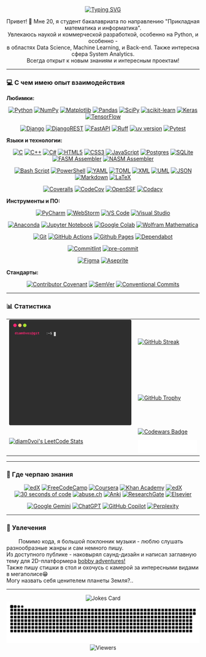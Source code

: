 
<p align="center">
  <a href="https://git.io/typing-svg"><img src="https://readme-typing-svg.demolab.com?font=Fira+Code&duration=4096&pause=1024&center=true&width=600&lines=Hello+GitHub!+I'm+20+y.+o.+bachelor+student!;Degree+in+Applied+Math+and+CS.;Current+focus+-+Python+ecosystem.;Nice+to+meet+you!" alt="Typing SVG" /></a>
</p>

<p align="center">
  Привет! 👋 Мне 20, я студент бакалавриата по направлению "Прикладная математика и информатика". <br>
  Увлекаюсь наукой и коммерческой разработкой, особенно на Python, и особенно - <br> 
  в областях Data Science, Machine Learning, и Back-end. Также интересна сфера System Analytics. <br>
  Всегда открыт к новым знаниям и интересным проектам!
</p>

---

### 💻 С чем имею опыт взаимодействия

**Любимки:**
<p align="center">
  <a href="https://www.python.org" target="_blank" rel="noreferrer"><img src="https://img.shields.io/badge/python-3670A0?style=for-the-badge&logo=python&logoColor=ffdd54" alt="Python"/></a>
  <a href="https://numpy.org/" target="_blank" rel="noreferrer"><img src="https://img.shields.io/badge/numpy-%23013243.svg?style=for-the-badge&logo=numpy&logoColor=white" alt="NumPy"/></a>
  <a href="https://matplotlib.org/" target="_blank" rel="noreferrer"><img src="https://img.shields.io/badge/Matplotlib-%23ffffff.svg?style=for-the-badge&logo=Matplotlib&logoColor=black" alt="Matplotlib"/></a>
  <a href="https://pandas.pydata.org/" target="_blank" rel="noreferrer"><img src="https://img.shields.io/badge/pandas-%23150458.svg?style=for-the-badge&logo=pandas&logoColor=white" alt="Pandas"/></a>
  <a href="https://scipy.org/" target="_blank" rel="noreferrer"><img src="https://img.shields.io/badge/SciPy-%230C55A5.svg?style=for-the-badge&logo=scipy&logoColor=%white" alt="SciPy"/></a>
  <a href="https://scikit-learn.org/" target="_blank" rel="noreferrer"><img src="https://img.shields.io/badge/scikit--learn-%23F7931E.svg?style=for-the-badge&logo=scikit-learn&logoColor=white" alt="scikit-learn"/></a>
  <a href="https://keras.io/" target="_blank" rel="noreferrer"><img src="https://img.shields.io/badge/Keras-%23D00000.svg?style=for-the-badge&logo=Keras&logoColor=white" alt="Keras"/></a>
  <a href="https://www.tensorflow.org" target="_blank" rel="noreferrer"><img src="https://img.shields.io/badge/TensorFlow-%23FF6F00.svg?style=for-the-badge&logo=TensorFlow&logoColor=white" alt="TensorFlow"/></a>
</p> <p align="center">
  <a href="https://www.djangoproject.com/" target="_blank" rel="noreferrer"><img src="https://img.shields.io/badge/django-%23092E20.svg?style=for-the-badge&logo=django&logoColor=white" alt="Django"/></a>
  <a href="https://www.django-rest-framework.org/" target="_blank" rel="noreferrer"><img src="https://img.shields.io/badge/DJANGO-REST-ff1709?style=for-the-badge&logo=django&logoColor=white&color=ff1709&labelColor=gray" alt="DjangoREST"/></a>
  <a href="https://fastapi.tiangolo.com/" target="_blank" rel="noreferrer"><img src="https://img.shields.io/badge/FastAPI-005571?style=for-the-badge&logo=fastapi" alt="FastAPI"/></a>
  <a href="https://astral.sh/ruff" target="_blank" rel="noreferrer"><img src="https://img.shields.io/badge/ruff-261230.svg?style=for-the-badge&logo=ruff&logoColor=FFD7FF64" alt="Ruff"/></a>
  <a href="https://astral.sh/uv"><img src="https://img.shields.io/badge/uv-261230?logo=uv&logoColor=DE5FE9&style=for-the-badge" alt="uv version"></a>
  <a href="https://docs.pytest.org/en/stable/" target="_blank" rel="noreferrer"><img src="https://img.shields.io/badge/pytest-%23ffffff.svg?style=for-the-badge&logo=pytest&logoColor=2f9fe3" alt="Pytest"/></a>
</p>

**Языки и технологии:**
<p align="center">
  <a href="https://www.cprogramming.com/" target="_blank" rel="noreferrer"><img src="https://img.shields.io/badge/c-%2300599C.svg?style=for-the-badge&logo=c&logoColor=white&color=darkblue" alt="C"/></a>
  <a href="https://isocpp.org/" target="_blank" rel="noreferrer"><img src="https://img.shields.io/badge/c++-%2300599C.svg?style=for-the-badge&logo=c%2B%2B&logoColor=white" alt="C++"/></a>
  <a href="https://docs.microsoft.com/en-us/dotnet/csharp/" target="_blank" rel="noreferrer"><img src="https://img.shields.io/badge/c%23-%23239120.svg?style=for-the-badge&logo=dotnet&logoColor=white&color=purple" alt="C#"/></a>
  <a href="https://developer.mozilla.org/en-US/docs/Web/HTML" target="_blank" rel="noreferrer"><img src="https://img.shields.io/badge/html5-%23E34F26.svg?style=for-the-badge&logo=html5&logoColor=white" alt="HTML5"/></a>
  <a href="https://developer.mozilla.org/en-US/docs/Web/CSS" target="_blank" rel="noreferrer"><img src="https://img.shields.io/badge/css3-%231572B6.svg?style=for-the-badge&logo=css3&logoColor=white" alt="CSS3"/></a>
  <a href="https://developer.mozilla.org/en-US/docs/Web/JavaScript" target="_blank" rel="noreferrer"><img src="https://img.shields.io/badge/javascript-%23323330.svg?style=for-the-badge&logo=javascript&logoColor=%23F7DF1E" alt="JavaScript"/></a>
  <a href="https://www.postgresql.org/" target="_blank" rel="noreferrer"><img src="https://img.shields.io/badge/postgres-%23316192.svg?style=for-the-badge&logo=postgresql&logoColor=white" alt="Postgres"/></a>
  <a href="https://www.sqlite.org/index.html" target="_blank" rel="noreferrer"><img src="https://img.shields.io/badge/sqlite-%2307405e.svg?style=for-the-badge&logo=sqlite&logoColor=white" alt="SQLite"/></a>
  <a href="https://github.com/tgrysztar/fasm" target="_blank" rel="noreferrer"><img src="https://img.shields.io/badge/-FASM-007AAC?style=for-the-badge&logo=assemblyscript&logoColor=white&labelColor=007AAC" alt="FASM Assembler"/></a>
  <a href="https://github.com/netwide-assembler/nasm" target="_blank" rel="noreferrer"><img src="https://img.shields.io/badge/-NASM-000000?style=for-the-badge&logo=assemblyscript&logoColor=white&labelColor=007AAC" alt="NASM Assembler"/></a>
</p> <p align="center">
  <a href="https://www.gnu.org/software/bash/" target="_blank" rel="noreferrer"><img src="https://img.shields.io/badge/bash_script-%23121011.svg?style=for-the-badge&logo=gnu-bash&logoColor=white" alt="Bash Script"/></a>
  <a href="https://docs.microsoft.com/en-us/powershell/" target="_blank" rel="noreferrer"><img src="https://img.shields.io/badge/PowerShell-%235391FE.svg?style=for-the-badge&logo=powershell&logoColor=white" alt="PowerShell"/></a>
  <a href="https://yaml.org/" target="_blank" rel="noreferrer"><img src="https://img.shields.io/badge/yaml-%23ffffff.svg?style=for-the-badge&logo=yaml&logoColor=CB171E" alt="YAML"/></a>
  <a href="https://toml.io/" target="_blank" rel="noreferrer"><img src="https://img.shields.io/badge/TOML-ffffff.svg?style=for-the-badge&logo=toml&logoColor=9C4121" alt="TOML"/></a>
  <a href="https://www.w3.org/XML/" target="_blank" rel="noreferrer"><img src="https://img.shields.io/badge/XML-005FAD.svg?style=for-the-badge&logo=xml&logoColor=white" alt="XML"/></a>
  <a href="https://www.uml.org/" target="_blank" rel="noreferrer"><img src="https://img.shields.io/badge/UML-ffffff.svg?style=for-the-badge&logo=uml&logoColor=FABD14" alt="UML"/></a>
  <a href="https://www.json.org/" target="_blank" rel="noreferrer"><img src="https://img.shields.io/badge/JSON-ffffff.svg?style=for-the-badge&logo=json&logoColor=black" alt="JSON"/></a>
  <a href="https://www.markdownguide.org/" target="_blank" rel="noreferrer"><img src="https://img.shields.io/badge/markdown-%23000000.svg?style=for-the-badge&logo=markdown&logoColor=white" alt="Markdown"/></a>
  <a href="https://www.latex-project.org/" target="_blank" rel="noreferrer"><img src="https://img.shields.io/badge/latex-%23008080.svg?style=for-the-badge&logo=latex&logoColor=white" alt="LaTeX"/></a>
</p> <p align="center">
  <a href="https://coveralls.io" target="_blank" rel="noreferrer"><img src="https://img.shields.io/badge/Coveralls-ffffff.svg?style=for-the-badge&logo=coveralls&logoColor=red" alt="Coveralls"/></a>
  <a href="https://codecov.io" target="_blank" rel="noreferrer"><img src="https://img.shields.io/badge/codecov-ffffff.svg?style=for-the-badge&logo=codecov&logoColor=F01F7A" alt="CodeCov"/></a>
  <a href="https://openssf.org/" target="_blank" rel="noreferrer"><img src="https://img.shields.io/badge/OpenSSF-3FB984.svg?style=for-the-badge&logoColor=white" alt="OpenSSF"/></a>
  <a href="https://www.codacy.com" target="_blank" rel="noreferrer"><img src="https://img.shields.io/badge/codacy-%23ff0077.svg?style=for-the-badge&logo=codacy&logoColor=gray&color=white" alt="Codacy"/></a>
</p>

**Инструменты и ПО:**
<p align="center">
  <a href="https://www.jetbrains.com/pycharm/" target="_blank" rel="noreferrer"><img src="https://img.shields.io/badge/pycharm-143?style=for-the-badge&logo=pycharm&logoColor=black&color=black&labelColor=green" alt="PyCharm"/></a>
  <a href="https://www.jetbrains.com/webstorm/" target="_blank" rel="noreferrer"><img src="https://img.shields.io/badge/webstorm-143?style=for-the-badge&logo=webstorm&logoColor=white&color=black" alt="WebStorm"/></a>
  <a href="https://code.visualstudio.com/" target="_blank" rel="noreferrer"><img src="https://img.shields.io/badge/Visual%20Studio%20Code-0078d7.svg?style=for-the-badge&logo=vs-code&logoColor=white" alt="VS Code"/></a>
  <a href="https://visualstudio.microsoft.com/" target="_blank" rel="noreferrer"><img src="https://img.shields.io/badge/Visual%20Studio-5C2D91.svg?style=for-the-badge&logo=visual-studio&logoColor=white" alt="Visual Studio"/></a>
</p> <p align="center">
  <a href="https://www.anaconda.com/" target="_blank" rel="noreferrer"><img src="https://img.shields.io/badge/Anaconda-%2344A833.svg?style=for-the-badge&logo=anaconda&logoColor=white" alt="Anaconda"/></a>
  <a href="https://jupyter.org/" target="_blank" rel="noreferrer"><img src="https://img.shields.io/badge/jupyter-%23FA0F00.svg?style=for-the-badge&logo=jupyter&logoColor=white" alt="Jupyter Notebook"/></a>
  <a href="https://colab.research.google.com/" target="_blank" rel="noreferrer"><img src="https://img.shields.io/badge/Google%20Colab-%23F9A825.svg?style=for-the-badge&logo=googlecolab&logoColor=white" alt="Google Colab"/></a>
  <a href="https://www.wolfram.com/mathematica/" target="_blank" rel="noreferrer"><img src="https://img.shields.io/badge/Wolfram-Mathematica-red?style=for-the-badge&logo=wolframmathematica&logoColor=white&color=red" alt="Wolfram Mathematica"/></a>
</p> <p align="center">
  <a href="https://git-scm.com/" target="_blank" rel="noreferrer"><img src="https://img.shields.io/badge/git-%23F05033.svg?style=for-the-badge&logo=git&logoColor=white" alt="Git"/></a>
  <a href="https://github.com/features/actions" target="_blank" rel="noreferrer"><img src="https://img.shields.io/badge/github%20actions-%232671E5.svg?style=for-the-badge&logo=githubactions&logoColor=white" alt="GitHub Actions"/></a>
  <a href="https://pages.github.com/" target="_blank" rel="noreferrer"><img src="https://img.shields.io/badge/github%20pages-121013?style=for-the-badge&logo=github&logoColor=white" alt="Github Pages"/></a>
  <a href="https://github.com/dependabot" target="_blank" rel="noreferrer"><img src="https://img.shields.io/badge/dependabot-025E8C?style=for-the-badge&logo=dependabot&logoColor=white" alt="Dependabot"/></a>
</p> <p align="center">
  <a href="https://commitlint.js.org/"><img src="https://img.shields.io/badge/commitlint-FFFFFF?logo=commitlint&logoColor=000000&style=for-the-badge" alt="Commitlint"></a>
  <a href="https://pre-commit.com/"><img src="https://img.shields.io/badge/pre--commit-000000?logo=precommit&logoColor=FAB040&labelColor=555&style=for-the-badge" alt="pre-commit"></a>
</p> <p align="center">
  <a href="https://www.figma.com/" target="_blank" rel="noreferrer"><img src="https://img.shields.io/badge/figma-%23F24E1E.svg?style=for-the-badge&logo=figma&logoColor=white" alt="Figma"/></a>
  <a href="https://www.aseprite.org/" target="_blank" rel="noreferrer"><img src="https://img.shields.io/badge/Aseprite-FFFFFF?style=for-the-badge&logo=Aseprite&logoColor=#7D929E" alt="Aseprite"/></a>
</p>

**Стандарты:**
<p align="center">
  <a href="https://www.contributor-covenant.org/" target="_blank" rel="noreferrer"><img src="https://img.shields.io/badge/Contributor%20Covenant-5E0D73.svg?style=for-the-badge&logo=contributorcovenant" alt="Contributor Covenant"/></a>
  <a href="https://semver.org/" target="_blank" rel="noreferrer"><img src="https://img.shields.io/badge/SemVer-3F4551.svg?style=for-the-badge&logo=semver&logoColor=blue" alt="SemVer"/></a>
  <a href="https://www.conventionalcommits.org/" target="_blank" rel="noreferrer"><img src="https://img.shields.io/badge/Conventional%20Commits-FE5196.svg?style=for-the-badge&logo=conventionalcommits&logoColor=white" alt="Conventional Commits"/></a>
</p>

---

### 📊 Статистика

<!-- Combined  -->
<p align="center">
  <table border="0" cellpadding="0" cellspacing="0">
    <!-- Gen Stats, Streak, Achievements -->
    <tr>
      <td rowspan="2" valign="center" style="padding-right: 10px;">
        <img src="./github_stats.svg" alt="GitHub Stats">
      </td>
      <td valign="center">
        <a href="https://git.io/streak-stats">
          <img src="https://streak-stats.demolab.com?user=diam0voi&theme=gruvbox&hide_border=true" alt="GitHub Streak" />
        </a>
      </td>
    </tr>
    <tr>
      <td valign="center" style="padding-top: 10px;">
        <a href="https://github.com/diam0voi/github-profile-trophy">
          <img src="https://github-profile-trophy.vercel.app/?username=diam0voi&theme=gruvbox&column=5" alt="GitHub Trophy" />
        </a>
      </td>
    </tr>
    <!-- LeetCode, Codewars, Langs -->
    <tr>
      <td rowspan="2" valign="center" style="padding-right: 10px;">
        <a href="https://leetcode.com/diam0voi/">
          <img src="https://leetcode-stats.vercel.app/api?username=diam0voi&theme=Dark" alt="diam0voi's LeetCode Stats"/>
        </a>
      </td>
      <td valign="center">
        <a href="https://www.codewars.com/users/diam0voi">
          <img src="https://www.codewars.com/users/diam0voi/badges/large" alt="Codewars Badge"/>
        </a>
      </td>
    </tr>
    <tr>
      <td valign="center" style="padding-top: 10px;">
        <img src="/metrics.plugin.languages.details.svg" alt="Metrics Languages" width="400">
      </td>
    </tr>
  </table>
</p>

---

### 🌱 Где черпаю знания

<p align="center">
  <a href="https://www.roadmap.sh/" target="_blank" rel="noreferrer"><img src="https://img.shields.io/badge/roadmap.sh-%2302262B.svg?style=for-the-badge&logo=roadmapdotsh&logoColor=white" alt="edX"/></a>
  <a href="https://www.freecodecamp.org/" target="_blank" rel="noreferrer"><img src="https://img.shields.io/badge/Freecodecamp-%23123.svg?&style=for-the-badge&logo=freecodecamp&logoColor=green" alt="FreeCodeCamp"/></a>
  <a href="https://www.coursera.org/" target="_blank" rel="noreferrer"><img src="https://img.shields.io/badge/Coursera-%230056D2.svg?style=for-the-badge&logo=Coursera&logoColor=white" alt="Coursera"/></a>
  <a href="https://www.khanacademy.org/" target="_blank" rel="noreferrer"><img src="https://img.shields.io/badge/KhanAcademy-%2314BF96.svg?style=for-the-badge&logo=KhanAcademy&logoColor=white" alt="Khan Academy"/></a>
  <a href="https://www.edx.org/" target="_blank" rel="noreferrer"><img src="https://img.shields.io/badge/edX-%2302262B.svg?style=for-the-badge&logo=edX&logoColor=white" alt="edX"/></a>
  <a href="https://www.30secondsofcode.org/" target="_blank" rel="noreferrer"><img src="https://img.shields.io/badge/30%20seconds%20of%20code-007ACC.svg?style=for-the-badge&logo=30secondsofcode&logoColor=white" alt="30 seconds of code"/></a>
  <a href="https://abuse.ch/" target="_blank" rel="noreferrer"><img src="https://img.shields.io/badge/abuse.ch-00465B.svg?logo=abusedotch&style=for-the-badge" alt="abuse.ch"/></a>
  <a href="https://apps.ankiweb.net/" target="_blank" rel="noreferrer"><img src="https://img.shields.io/badge/Anki-80C2EE.svg?style=for-the-badge&logo=anki&logoColor=white" alt="Anki"/></a>
  <a href="https://www.researchgate.net/" target="_blank" rel="noreferrer"><img src="https://img.shields.io/badge/ResearchGate-00CCBB?style=for-the-badge&logo=ResearchGate&logoColor=white" alt="ResearchGate"/></a>
  <a href="https://www.elsevier.com/" target="_blank" rel="noreferrer"><img src="https://img.shields.io/badge/Elsevier-FF6C2C.svg?style=for-the-badge&logo=elsevier&logoColor=white" alt="Elsevier"/></a>
</p><p align="center">
  <a href="https://gemini.google.com/" target="_blank" rel="noreferrer"><img src="https://img.shields.io/badge/google%20gemini-8E75B2?style=for-the-badge&logo=google%20gemini&logoColor=white" alt="Google Gemini"/></a>
  <a href="https://openai.com/chatgpt/" target="_blank" rel="noreferrer"><img src="https://img.shields.io/badge/chatGPT-74aa9c?style=for-the-badge&logo=openai&logoColor=white" alt="ChatGPT"/></a>
  <a href="https://copilot.github.com/" target="_blank" rel="noreferrer"><img src="https://img.shields.io/badge/github_copilot-8957E5?style=for-the-badge&logo=github-copilot&logoColor=white" alt="GitHub Copilot"/></a>
  <a href="https://www.perplexity.ai/" target="_blank" rel="noreferrer"><img src="https://img.shields.io/badge/perplexity-000000?style=for-the-badge&logo=perplexity&logoColor=088F8F" alt="Perplexity"/></a>
</p>

---

### 🎵 Увлечения

<p align="left">
  &nbsp &nbsp &nbsp &nbsp Помимо кода, я большой поклонник музыки - люблю слушать разнообразные жанры и сам немного пишу. <br>
  Из доступного публике - наковырял саунд-дизайн и написал заглавную тему для 2D-платформера <a href="https://ewepu.itch.io/bobby-adventures" target="_blank" rel="noreferrer">bobby adventures!</a> <br>
  Также пишу стишки в стол и охочусь с камерой за интересными видами в мегаполисе😁 <br>
  Могу назвать себя ценителем планеты Земля?..
</p>
  
---

<p align="center">
  <img src="https://readme-jokes.vercel.app/api" alt="Jokes Card" /> <br>
  <picture>
    <source media="(prefers-color-scheme: dark)" srcset="dist/github-snake-dark.svg" />
    <source media="(prefers-color-scheme: light)" srcset="dist/github-snake.svg" />
    <img alt="github contribution grid snake animation" src="dist/github-snake.svg" />
  </picture> <br>
  <img src="https://komarev.com/ghpvc/?username=diam0voi" alt="Viewers" />
</p>
